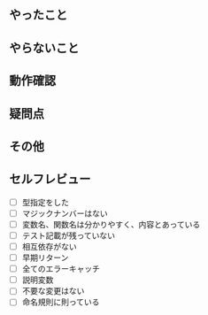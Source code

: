 ## やったこと
<!-- このプルリクで何をしたのか？ -->


## やらないこと
<!-- このプルリクでやらないことは何か？ -->


## 動作確認
<!-- どのような動作確認を行ったのか？　結果はどうか？ -->


## 疑問点
<!-- 分からなかったこと、懸念点 -->


## その他
<!-- レビュワーへの参考情報（実装上の懸念点や注意点などあれば記載） -->
## セルフレビュー

- [ ] 型指定をした
- [ ] マジックナンバーはない
- [ ] 変数名、関数名は分かりやすく、内容とあっている
- [ ] テスト記載が残っていない
- [ ] 相互依存がない
- [ ] 早期リターン
- [ ] 全てのエラーキャッチ
- [ ] 説明変数
- [ ] 不要な変更はない
- [ ] 命名規則に則っている
